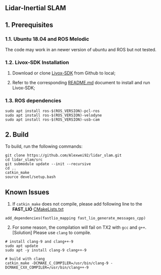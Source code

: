 ## Lidar-Inertial SLAM


## 1. Prerequisites
### 1.1. **Ubuntu 18.04** and **ROS Melodic**
The code may work in an newer version of ubuntu and ROS but not tested.

### 1.2. Livox-SDK Installation

1. Download or clone [Livox-SDK](https://github.com/Livox-SDK/Livox-SDK) from Github to local;

2. Refer to the corresponding [README.md](https://github.com/Livox-SDK/Livox-SDK/blob/master/README.md) document to install and run Livox-SDK;

### 1.3. ROS dependencies
```
sudo apt install ros-$(ROS_VERSION)-pcl-ros 
sudo apt install ros-$(ROS_VERSION)-velodyne
sudo apt install ros-$(ROS_VERSION)-usb-cam
```

## 2. Build
To build, run the following commands:
```
git clone https://github.com/Alexwei92/lidar_slam.git
cd lidar_slam/src
git submodule update --init --recursive
cd ..
catkin_make
source devel/setup.bash
```

## Known Issues

1. If `catkin_make` does not compile, please add following line to the **FAST_LIO** [CMakeLists.txt](src/FAST_LIO/CMakeLists.txt)
```
add_dependencies(fastlio_mapping fast_lio_generate_messages_cpp)
```

2. For some reason, the compilation will fail on TX2 with `gcc` and `g++`. [Solution] Please use `clang` to compile.
```
# install clang-9 and clang++-9
sudo apt update
sudo apt -y install clang-9 clang++-9

# build with clang
catkin_make -DCMAKE_C_COMPILER=/usr/bin/clang-9 -DCMAKE_CXX_COMPILER=/usr/bin/clang++-9
```
